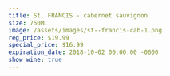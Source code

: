 ```yaml
---
title: St. FRANCIS - cabernet sauvignon
size: 750ML
image: /assets/images/st--francis-cab-1.png
reg_price: $19.99
special_price: $16.99
expiration_date: 2018-10-02 00:00:00 -0600
show_wine: true
---
```


